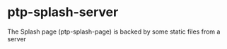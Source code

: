 ptp-splash-server
=================

The Splash page (ptp-splash-page) is backed by some static files from a server
